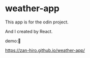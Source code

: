 # weather-app

This app is for the odin project.

And I created by React.

demo:🔽

https://zan-hiro.github.io/weather-app/
